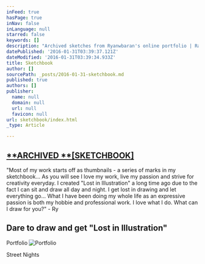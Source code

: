 ```yaml
---
inFeed: true
hasPage: true
inNav: false
inLanguage: null
starred: false
keywords: []
description: "Archived sketches from Ryanwbaran's online portfolio | Raw | GoToProDesign"
datePublished: '2016-01-31T03:39:37.121Z'
dateModified: '2016-01-31T03:39:34.933Z'
title: Sketchbook
author: []
sourcePath: _posts/2016-01-31-sketchbook.md
published: true
authors: []
publisher:
  name: null
  domain: null
  url: null
  favicon: null
url: sketchbook/index.html
_type: Article

---
```

## [**ARCHIVED **\[SKETCHBOOK\]][0]

"Most of my work starts off as thumbnails - a series of marks in my sketchbook... As you will see I love my work, live my passion and strive for creativity everyday. I created "Lost in Illustration" a long time ago due to the fact I can sit and draw all day and night. I get lost in drawing and let everything go... What I have been doing my whole life as an expressive passion is both my hobbie and professional work. I love what I do. What can I draw for you?" - Ry

## Dare to draw and get "Lost in Illustration"

Portfolio
![Portfolio](https://s3-us-west-2.amazonaws.com/the-grid-img/p/ed9df0a0ea328a71f17f9f4b51bdcb9e9288230b.jpg)

Street Nights

[0]: null